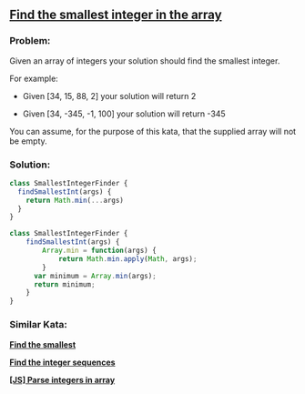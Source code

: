 ## [Find the smallest integer in the array](https://www.codewars.com/kata/55a2d7ebe362935a210000b2/solutions/javascript)

### Problem:

Given an array of integers your solution should find the smallest integer.

For example:

- Given [34, 15, 88, 2] your solution will return 2

- Given [34, -345, -1, 100] your solution will return -345

You can assume, for the purpose of this kata, that the supplied array will not be empty.

### Solution:

```javascript
class SmallestIntegerFinder {
  findSmallestInt(args) {
    return Math.min(...args)
  }
}
```

```javascript
class SmallestIntegerFinder {
    findSmallestInt(args) {
        Array.min = function(args) {
            return Math.min.apply(Math, args);
        }
      var minimum = Array.min(args);
      return minimum;
    }
}
```

### Similar Kata:

**[Find the smallest](https://www.codewars.com/kata/573992c724fc289553000e95)**

**[Find the integer sequences](https://www.codewars.com/kata/582aad136755daf91a000021)**

**[[JS] Parse integers in array](https://www.codewars.com/kata/535d118ccdbf501816001101)**